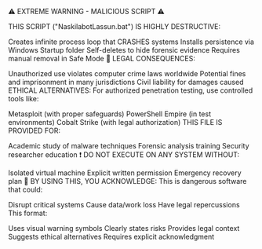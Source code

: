 ⚠️ EXTREME WARNING - MALICIOUS SCRIPT ⚠️

THIS SCRIPT ("NaskilabotLassun.bat") IS HIGHLY DESTRUCTIVE:

Creates infinite process loop that CRASHES systems
Installs persistence via Windows Startup folder
Self-deletes to hide forensic evidence
Requires manual removal in Safe Mode
🚨 LEGAL CONSEQUENCES:

Unauthorized use violates computer crime laws worldwide
Potential fines and imprisonment in many jurisdictions
Civil liability for damages caused
 ETHICAL ALTERNATIVES:
For authorized penetration testing, use controlled tools like:

Metasploit (with proper safeguards)
PowerShell Empire (in test environments)
Cobalt Strike (with legal authorization)
THIS FILE IS PROVIDED FOR:

Academic study of malware techniques
Forensic analysis training
Security researcher education
❗ DO NOT EXECUTE ON ANY SYSTEM WITHOUT:

Isolated virtual machine
Explicit written permission
Emergency recovery plan
📛 BY USING THIS, YOU ACKNOWLEDGE:
This is dangerous software that could:

Disrupt critical systems
Cause data/work loss
Have legal repercussions
This format:

Uses visual warning symbols
Clearly states risks
Provides legal context
Suggests ethical alternatives
Requires explicit acknowledgment
